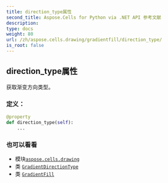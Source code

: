 ```yaml
---
title: direction_type属性
second_title: Aspose.Cells for Python via .NET API 参考文献
description:
type: docs
weight: 80
url: /zh/aspose.cells.drawing/gradientfill/direction_type/
is_root: false
---
```

## direction_type属性

获取渐变方向类型。
### 定义：
```python
@property
def direction_type(self):
    ...
```

### 也可以看看
* 模块[`aspose.cells.drawing`](../../)
* 类 [`GradientDirectionType`](/cells/python-net/zh/aspose.cells.drawing/gradientdirectiontype)
* 类 [`GradientFill`](/cells/python-net/zh/aspose.cells.drawing/gradientfill)
